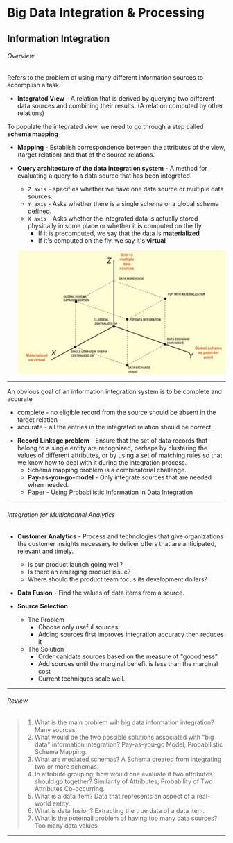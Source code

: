 # Big Data Integration & Processing

## Information Integration

###### Overview
Refers to the problem of using many different information sources to accomplish a task.<br>

- **Integrated View** - A relation that is derived by querying two different data sources and combining their results. (A relation computed by other relations)
 
To populate the integrated view, we need to go through a step called **schema mapping**

- **Mapping** - Establish correspondence between the attributes of the view, (target relation) and that of the source relations.


- **Query architecture of the data integration system** - A method for evaluating a query to a data source that has been integrated. 
    - ```Z axis``` - specifies whether we have one data source or multiple data sources.
    - ```Y axis``` - Asks whether there is a single schema or a global schema defined.
    - ```X axis``` - Asks whether the integrated data is actually stored physically in some place or whether it is computed on the fly
        - If it is precomputed, we say that the data is **materialized**
        - If it's computed on the fly, we say it's **virtual**
        
    ![pic](img/queryarchitecture-pic01.png)
        
-----


An obvious goal of an information integration system is to be complete and accurate
- complete - no eligible record from the source should be absent in the target relation
- accurate - all the entries in the integrated relation should be correct. 

<le>

- **Record Linkage problem** - Ensure that the set of data records that belong to a single entity are recognized, perhaps by 
clustering the values of different attributes, or by using a set of matching rules so that we know how to deal with it
during the integration process.
    - Schema mapping problem is a combinatorial challenge. 
    - **Pay-as-you-go-model** - Only integrate sources that are needed when needed. 
    - Paper - [Using Probabilistic Information in Data Integration](http://www.vldb.org/conf/1997/P216.PDF)
    
----

###### Integration for Multichannel Analytics

- **Customer Analytics** - Process and technologies that give organizations the customer insights necessary to deliver offers
that are anticipated, relevant and timely.
    - Is our product launch going well?
    - Is there an emerging product issue?
    - Where should the product team focus its development dollars?
    
- **Data Fusion** - Find the values of data items from a source. 

- **Source Selection**
    - The Problem
        - Choose only useful sources
        - Adding sources first improves integration accuracy then reduces it
    - The Solution
        - Order canidate sources based on the measure of "gooodness"
        - Add sources until the marginal benefit is less than the marginal cost
        - Current techniques scale well.
    
    
-----
###### Review
> 1. What is the main problem wih big data information integration? Many sources.
> 2. What would be the two possible solutions associated with "big data" information integration? Pay-as-you-go Model, Probabilistic Schema Mapping.
> 3. What are mediated schemas? A Schema created from integrating two or more schemas.
> 4. In attribute grouping, how would one evaluate if two attributes should go together? Similarity of Attributes, Probability of Two Attributes Co-occurring.
> 5. What is a data item? Data that represents an aspect of a real-world entity.
> 6. What is data fusion? Extracting the true data of a data item.
> 7. What is the potetnail problem of having too many data sources? Too many data values.
-----